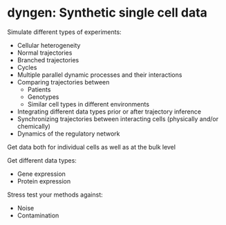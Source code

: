 # dyngen: Synthetic single cell data

Simulate different types of experiments:

* Cellular heterogeneity
* Normal trajectories
* Branched trajectories
* Cycles
* Multiple parallel dynamic processes and their interactions
* Comparing trajectories between
  * Patients
  * Genotypes
  * Similar cell types in different environments
* Integrating different data types prior or after trajectory inference
* Synchronizing trajectories between interacting cells (physically and/or chemically)
* Dynamics of the regulatory network

Get data both for individual cells as well as at the bulk level

Get different data types:

* Gene expression
* Protein expression

Stress test your methods against:

* Noise
* Contamination